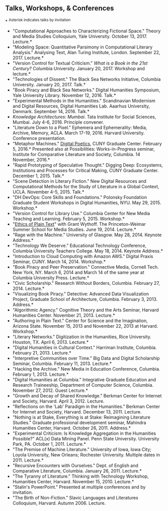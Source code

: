 
## Talks, Workshops, & Conferences
\* <sup>Asterisk indicates talks by invitation</sup>

- "Computational Approaches to Characterizing Fictional Space." Theory and
  Media Studies Colloquium, Yale University. October 13, 2017. Lecture.\*
- "Modeling Space: Quantitative Parsimony in Computational Literary Analysis."
  Analysing Text, Alan Turing Institute, London. September 22, 2017. Lecture.\*
- "Version Control for Textual Criticism." *What is a Book in the 21st
  Century?* Columbia University. January 20, 2017. Workshop and lecture.\*
- "Technologies of Dissent." The Black Sea Networks Initiative, Columbia
  University. January 20, 2017. Talk.\*
- "Book Piracy and Black Sea Networks." Digital Humanities Symposium, Yale
  University Library. November 12, 2016. Talk.\*
- "Experimental Methods in the Humanities." Scandinavian Modernism and Digital
  Resources, Digital Humanities Lab. Aaarhus University, Denmark. September 14, 2016. Talk.\*
- *Knowledge Architectures: Mumbai*. Tata Institute for Social Sciences,
  Mumbai.  July 4-6, 2016. Principle convener.
- "Literature Down to a Pixel." Ephemera and Ephemerality: Media, Archive,
  Memory, ACLA. March 17-19, 2016. Harvard University. Conference presentation.
- "Metaphor Machines." [Digital
  Poetics](http://web.archive.org/web/20160205183731/http://www.gc.cuny.edu/Page-Elements/Academics-Research-Centers-Initiatives/Doctoral-Programs/English/Friday-Forum/Detail?id=34205),
CUNY Graduate Center. February 5, 2016.* Presented also at Possibilities:
Works-in-Progress seminar, Institute for Comparative Literature and Society,
Columbia. 14 November, 2016.\*
- "Rapid Prototyping of Speculative Thought." Digging Deep: Ecosystems,
  Institutions and Processes for Critical Making, CUNY Graduate Center.
December 1, 2015.  Talk.\*
- "Scene Detection in Literary Fiction." New Digital Resources and
  Computational Methods for the Study of Literature in a Global Context, UCLA.
November 4-5, 2015. Talk.\*
- "DH DevOps: Core Skills and Foundations." Polonsky Foundation Graduate
  Student Workshops in Digital Humanities, NYU. May 29, 2015. Workshop.\*
- "Version Control for Library Use." Columbia Center for New Media Teaching
  and Learning. February 5, 2015. Workshop.\*
- "[Ethics of Plain
  Text](http://dhcolumbia.github.io/pandoc-workflow/talks/plain-text/slides/presi.slides.html)"
with Grant Wythoff. The Princeton-Weimar Summer School for Media Studies. June
19, 2014. Lecture.\*
- "Rage with the Machine." University of Glasgow. May 28, 2014. Keynote
  Address.\*
- "Technology We Deserve." Educational Technology Conference, Columbia
  University Teachers College. May 18, 2014. Keynote Address.\*
- "Introduction to Cloud Computing with Amazon AWS." Digital Praxis Seminar,
  CUNY. March 14, 2014. Workshop.\*
- "Book Piracy and Peer Preservation." Connective Media, Cornell Tech. New
  York, NY. March 6, 2014 and March 14 of the same year at Columbia University
Press.  Lecture.\*
- "Civic Scholarship." Research Without Borders, Columbia. February 27, 2014.
  Lecture.\*
- "Visualizing Book Piracy." Detective: Advanced Data Visualization Project,
  Graduate School of Architecture, Columbia. February 3, 2013.  Address.\*
- "Algorithmic Agency." Cognitive Theory and the Arts Seminar, Harvard
  Humanities Center. November 21, 2013. Lecture.\*
- "Authoring in Plain Text." Center for Science and the Imagination, Arizona
  State. November 15, 2013 and November 22, 2013 at Harvard. Workshop.\*
- "Literary Networks." Digitization in the Humanities, Rice University.
  Houston, TX. April 6, 2013. Lecture.\*
- "Digital Humanities in Cultural Context." Harriman Institute, Columbia.
  February 21, 2013. Lecture.\*
- "Interpretive Communities over Time." Big Data and Digital Scholarship
  Seminar, Columbia. February 11, 2013. Lecture.\*
- "Hacking the Archive." New Media in Education Conference, Columbia. February 1, 2013. Lecture.\*
- "Digital Humanities at Columbia." Integrative Graduate Education and
  Research Traineeship, Department of Computer Science, Columbia. November 27, 2012. Guest Lecture.\*
- "Growth and Decay of Shared Knowledge." Berkman Center for Internet and
  Society, Harvard. April 3, 2012. Lecture.
- "Reflections on the 'Lab' Paradigm in the Humanities." Berkman Center for
  Internet and Society, Harvard. December 13, 2011. Lecture.
- "Nothing is at Stake, Everything is at Stake: Reimagining Literature
  Studies." Graduate professional development seminar, Mahindra Humanities
Center, Harvard. October 26, 2011. Address.\*
- "Experimental Criticism: Is Knowledge Aggregation in the Humanities
  Possible?" ACL(x) Data Mining Panel. Penn State University. University Park,
PA. October 1, 2011. Lecture.\*
- "The Premise of Machine Literature." University of Iowa, Iowa City; Loyola
  University, New Orleans; Rochester University. Multiple dates in 2011.
Lecture.\*
- "Recursive Encounters with Ourselves." Dept. of English and Comparative
  Literature, Columbia. January 26, 2011. Lecture.\*
- "The Tyranny of Literature." Thinking with Technology Workshop, Humanities
  Center, Harvard. November 15, 2010. Lecture.\*
- "Stalin's PowerPoint." Presented at multiple conferences and by invitation.
- "The Birth of Non-Fiction." Slavic Languages and Literatures Colloquium,
  Harvard. Autumn 2006. Lecture.
